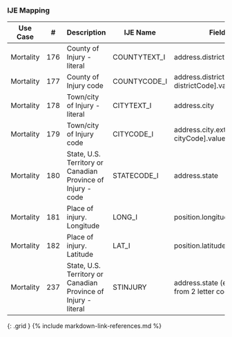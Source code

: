 ### IJE Mapping

| **Use Case** |  **#**   |  **Description**  | **IJE Name**  |  **Field**  |  **Type**  | **Value Set/Comments**  |
| :---------: | --------------- | ------------ | ------------- | ---------- | ---------- | -------------- |
| Mortality | 176 | County of Injury - literal | COUNTYTEXT_I | address.district |string |- |
| Mortality | 177 | County of Injury code | COUNTYCODE_I | address.district.extension[ districtCode].value |integer |see [CountyCodes] |
| Mortality | 178 | Town/city of Injury - literal | CITYTEXT_I | address.city |string |- |
| Mortality | 179 | Town/city of Injury code | CITYCODE_I | address.city.extension[ cityCode].value |integer |see [CityCodes] |
| Mortality | 180 | State, U.S. Territory or Canadian Province of Injury - code | STATECODE_I | address.state |string |[ValueSetStatesTerritoriesAndProvincesVitalRecords] |
| Mortality | 181 | Place of injury. Longitude | LONG_I | position.longitude |float |- |
| Mortality | 182 | Place of injury. Latitude | LAT_I | position.latitude |float |- |
| Mortality | 237 | State, U.S. Territory or Canadian Province of Injury - literal | STINJURY | address.state (expanded from 2 letter code) |string |See [StateLiterals] |
{: .grid }
{% include markdown-link-references.md %}
